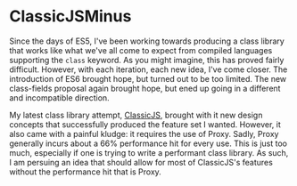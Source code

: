 # ClassicJSMinus
Since the days of ES5, I've been working towards producing a class library that works like what we've all come to expect from compiled languages supporting the `class` keyword. As you might imagine, this has proved fairly difficult. However, with each iteration, each new idea, I've come closer. The introduction of ES6 brought hope, but turned out to be too limited. The new class-fields proposal again brought hope, but ened up going in a different and incompatible direction.

My latest class library attempt, [ClassicJS](https://github.com/rdking/ClassicJS), brought with it new design concepts that successfully produced the feature set I wanted. However, it also came with a painful kludge: it requires the use of Proxy. Sadly, Proxy generally incurs about a 66% performance hit for every use. This is just too much, especially if one is trying to write a performant class library. As such, I am persuing an idea that should allow for most of ClassicJS's features without the performance hit that is Proxy.
